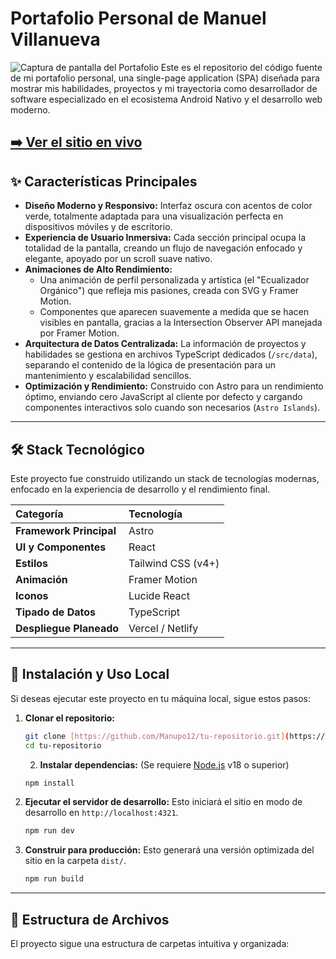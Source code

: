 # Portafolio Personal de Manuel Villanueva

![Captura de pantalla del Portafolio](https://via.placeholder.com/1200x600.png?text=Añade+aquí+una+captura+de+pantalla+de+tu+sitio)
Este es el repositorio del código fuente de mi portafolio personal, una single-page application (SPA) diseñada para mostrar mis habilidades, proyectos y mi trayectoria como desarrollador de software especializado en el ecosistema Android Nativo y el desarrollo web moderno.

**[➡️ Ver el sitio en vivo](httpsd://URL-DE-TU-SITIO-DESPLEGADO.com)**
---

## ✨ Características Principales

- **Diseño Moderno y Responsivo:** Interfaz oscura con acentos de color verde, totalmente adaptada para una visualización perfecta en dispositivos móviles y de escritorio.
- **Experiencia de Usuario Inmersiva:** Cada sección principal ocupa la totalidad de la pantalla, creando un flujo de navegación enfocado y elegante, apoyado por un scroll suave nativo.
- **Animaciones de Alto Rendimiento:**
  - Una animación de perfil personalizada y artística (el "Ecualizador Orgánico") que refleja mis pasiones, creada con SVG y Framer Motion.
  - Componentes que aparecen suavemente a medida que se hacen visibles en pantalla, gracias a la Intersection Observer API manejada por Framer Motion.
- **Arquitectura de Datos Centralizada:** La información de proyectos y habilidades se gestiona en archivos TypeScript dedicados (`/src/data`), separando el contenido de la lógica de presentación para un mantenimiento y escalabilidad sencillos.
- **Optimización y Rendimiento:** Construido con Astro para un rendimiento óptimo, enviando cero JavaScript al cliente por defecto y cargando componentes interactivos solo cuando son necesarios (`Astro Islands`).

---

## 🛠️ Stack Tecnológico

Este proyecto fue construido utilizando un stack de tecnologías modernas, enfocado en la experiencia de desarrollo y el rendimiento final.

| Categoría | Tecnología |
| :--- | :--- |
| **Framework Principal** | Astro |
| **UI y Componentes** | React |
| **Estilos** | Tailwind CSS (v4+) |
| **Animación** | Framer Motion |
| **Iconos** | Lucide React |
| **Tipado de Datos** | TypeScript |
| **Despliegue Planeado** | Vercel / Netlify |

---

## 🚀 Instalación y Uso Local

Si deseas ejecutar este proyecto en tu máquina local, sigue estos pasos:

1.  **Clonar el repositorio:**
    ```bash
    git clone [https://github.com/Manupo12/tu-repositorio.git](https://github.com/Manupo12/tu-repositorio.git)
    cd tu-repositorio
    ```
    2.  **Instalar dependencias:**
    (Se requiere [Node.js](https://nodejs.org/) v18 o superior)
    ```bash
    npm install
    ```

3.  **Ejecutar el servidor de desarrollo:**
    Esto iniciará el sitio en modo de desarrollo en `http://localhost:4321`.
    ```bash
    npm run dev
    ```

4.  **Construir para producción:**
    Esto generará una versión optimizada del sitio en la carpeta `dist/`.
    ```bash
    npm run build
    ```

---

## 📁 Estructura de Archivos

El proyecto sigue una estructura de carpetas intuitiva y organizada: